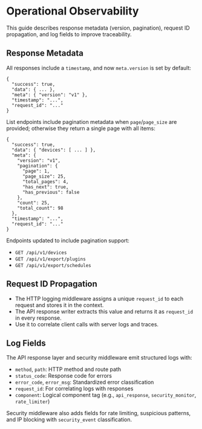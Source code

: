 # Operational Observability

This guide describes response metadata (version, pagination), request ID propagation, and log fields to improve traceability.

## Response Metadata

All responses include a `timestamp`, and now `meta.version` is set by default:

```
{
  "success": true,
  "data": { ... },
  "meta": { "version": "v1" },
  "timestamp": "...",
  "request_id": "..."
}
```

List endpoints include pagination metadata when `page`/`page_size` are provided; otherwise they return a single page with all items:

```
{
  "success": true,
  "data": { "devices": [ ... ] },
  "meta": {
    "version": "v1",
    "pagination": {
      "page": 1,
      "page_size": 25,
      "total_pages": 4,
      "has_next": true,
      "has_previous": false
    },
    "count": 25,
    "total_count": 98
  },
  "timestamp": "...",
  "request_id": "..."
}
```

Endpoints updated to include pagination support:
- `GET /api/v1/devices`
- `GET /api/v1/export/plugins`
- `GET /api/v1/export/schedules`

## Request ID Propagation

- The HTTP logging middleware assigns a unique `request_id` to each request and stores it in the context.
- The API response writer extracts this value and returns it as `request_id` in every response.
- Use it to correlate client calls with server logs and traces.

## Log Fields

The API response layer and security middleware emit structured logs with:
- `method`, `path`: HTTP method and route path
- `status_code`: Response code for errors
- `error_code`, `error_msg`: Standardized error classification
- `request_id`: For correlating logs with responses
- `component`: Logical component tag (e.g., `api_response`, `security_monitor`, `rate_limiter`)

Security middleware also adds fields for rate limiting, suspicious patterns, and IP blocking with `security_event` classification.

